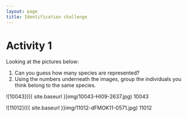 ```yaml
---
layout: page
title: Identification challenge
---
```


# Activity 1

Looking at the pictures below:

1. Can you guess how many species are represented?
1. Using the numbers underneath the images, group the individuals you think
   belong to the same species.


![10043]({{ site.baseurl }}img/10043-HI09-2637.jpg)
10043

![11012]({{ site.baseurl }}img/11012-dFMOK11-0571.jpg)
11012
